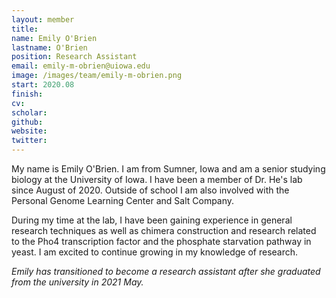 ```yaml
---
layout: member
title:
name: Emily O'Brien
lastname: O'Brien
position: Research Assistant
email: emily-m-obrien@uiowa.edu
image: /images/team/emily-m-obrien.png
start: 2020.08
finish:
cv: 
scholar: 
github: 
website: 
twitter: 
---
```


My name is Emily O'Brien. I am from Sumner, Iowa and am a senior studying biology at the University of Iowa. I have been a member of Dr. He's lab since August of 2020. Outside of school I am also involved with the Personal Genome Learning Center and Salt Company.

During my time at the lab, I have been gaining experience in general research techniques as well as chimera construction and research related to the Pho4 transcription factor and the phosphate starvation pathway in yeast. I am excited to continue growing in my knowledge of research.

_Emily has transitioned to become a research assistant after she graduated from the university in 2021 May._
